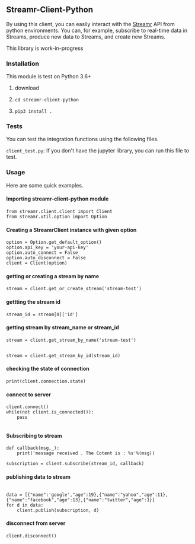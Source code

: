 


## Streamr-Client-Python

By using this client, you can easily interact with the [Streamr](http://www.streamr.com) API from python environments. You can, for example, subscribe to real-time data in Streams, produce new data to Streams, and create new Streams.

This library is work-in-progress


### Installation
This module is test on Python 3.6+

1. download

2. `cd streamr-client-python`

3. `pip3 install .`

### Tests
You can test the integration functions using the following files.

`client_test.py`: If you don't have the jupyter library, you can run this file to test.

### Usage

Here are some quick examples.

#### Importing streamr-client-python module

```
from streamr.client.client import Client
from streamr.util.option import Option
```

#### Creating a StreamrClient instance with given option

```
option = Option.get_default_option()
option.api_key = 'your-api-key'
option.auto_connect = False
option.auto_disconnect = False
client = Client(option)
```
#### getting or creating a stream by name

```
stream = client.get_or_create_stream('stream-test')

```

#### gettting the stream id

```
stream_id = stream[0]['id']

```

#### getting stream by stream_name or stream_id

```
stream = client.get_stream_by_name('stream-test')


```
```
stream = client.get_stream_by_id(stream_id)

``` 

#### checking the state of connection

```
print(client.connection.state)

```

#### connect to server

```
client.connect()
while(not client.is_connected()):
    pass
	
```

#### Subscribing to stream
```
def callback(msg,_):
	print('message received . The Cotent is : %s'%(msg))

subscription = client.subscribe(stream_id, callback)

```


#### publishing data to stream

```

data = [{"name":'google',"age":19},{"name":"yahoo","age":11},{"name":"facebook","age":13},{"name":"twitter","age":1}]
for d in data:
    client.publish(subscription, d)

```

#### disconnect from server

```
client.disconnect()

```
